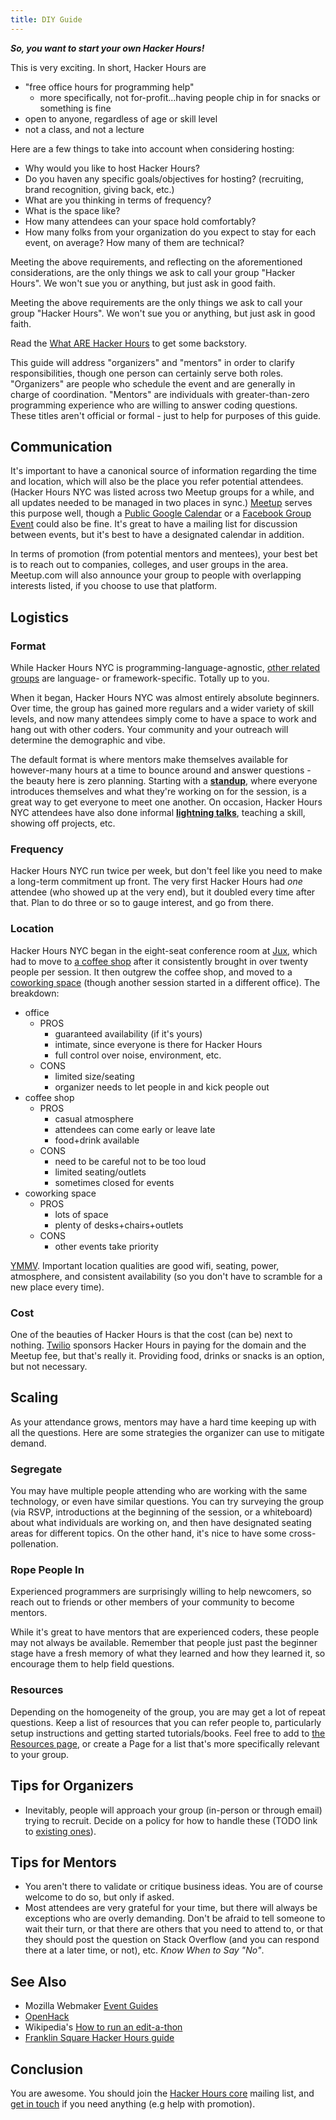 ```yaml
---
title: DIY Guide
---
```


***So, you want to start your own Hacker Hours!***

This is very exciting. In short, Hacker Hours are

* "free office hours for programming help"
    * more specifically, not for-profit...having people chip in for snacks or something is fine
* open to anyone, regardless of age or skill level
* not a class, and not a lecture

Here are a few things to take into account when considering hosting:

* Why would you like to host Hacker Hours?
* Do you haven any specific goals/objectives for hosting? (recruiting, brand recognition, giving back, etc.)
* What are you thinking in terms of frequency?
* What is the space like?
* How many attendees can your space hold comfortably?
* How many folks from your organization do you expect to stay for each event, on average? How many of them are technical?

Meeting the above requirements, and reflecting on the aforementioned considerations, are the only things we ask to call your group "Hacker Hours".  We won't sue you or anything, but just ask in good faith.

Meeting the above requirements are the only things we ask to call your group "Hacker Hours".  We won't sue you or anything, but just ask in good faith.

Read the [What ARE Hacker Hours](/about.html#what-are-hacker-hours) to get some backstory.

This guide will address "organizers" and "mentors" in order to clarify responsibilities, though one person can certainly serve both roles.  "Organizers" are people who schedule the event and are generally in charge of coordination.  "Mentors" are individuals with greater-than-zero programming experience who are willing to answer coding questions.  These titles aren't official or formal - just to help for purposes of this guide.

## Communication

It's important to have a canonical source of information regarding the time and location, which will also be the place you refer potential attendees.  (Hacker Hours NYC was listed across two Meetup groups for a while, and all updates needed to be managed in two places in sync.)  [Meetup](http://www.meetup.com/) serves this purpose well, though a [Public Google Calendar](https://support.google.com/calendar/answer/37083?hl=en) or a [Facebook Group Event](https://www.facebook.com/help/185716894811068/) could also be fine.  It's great to have a mailing list for discussion between events, but it's best to have a designated calendar in addition.

In terms of promotion (from potential mentors and mentees), your best bet is to reach out to companies, colleges, and user groups in the area.  Meetup.com will also announce your group to people with overlapping interests listed, if you choose to use that platform.

## Logistics

### Format

While Hacker Hours NYC is programming-language-agnostic, [other related groups](/related-groups.html) are language- or framework-specific.  Totally up to you.

When it began, Hacker Hours NYC was almost entirely absolute beginners. Over time, the group has gained more regulars and a wider variety of skill levels, and now many attendees simply come to have a space to work and hang out with other coders. Your community and your outreach will determine the demographic and vibe.

The default format is where mentors make themselves available for however-many hours at a time to bounce around and answer questions - the beauty here is zero planning.  Starting with a [**standup**](https://en.wikipedia.org/wiki/Stand-up_meeting), where everyone introduces themselves and what they're working on for the session, is a great way to get everyone to meet one another.  On occasion, Hacker Hours NYC attendees have also done informal [**lightning talks**](http://en.wikipedia.org/wiki/Lightning_talk), teaching a skill, showing off projects, etc.

### Frequency

Hacker Hours NYC run twice per week, but don't feel like you need to make a long-term commitment up front.  The very first Hacker Hours had *one* attendee (who showed up at the very end), but it doubled every time after that.  Plan to do three or so to gauge interest, and go from there.

### Location

Hacker Hours NYC began in the eight-seat conference room at [Jux](http://jux.com), which had to move to [a coffee shop](http://www.vineapple.com/) after it consistently brought in over twenty people per session.  It then outgrew the coffee shop, and moved to a [coworking space](http://www.alleynyc.com/) (though another session started in a different office).  The breakdown:

* office
    * PROS
        * guaranteed availability (if it's yours)
        * intimate, since everyone is there for Hacker Hours
        * full control over noise, environment, etc.
    * CONS
        * limited size/seating
        * organizer needs to let people in and kick people out
* coffee shop
    * PROS
        * casual atmosphere
        * attendees can come early or leave late
        * food+drink available
    * CONS
        * need to be careful not to be too loud
        * limited seating/outlets
        * sometimes closed for events
* coworking space
    * PROS
        * lots of space
        * plenty of desks+chairs+outlets
    * CONS
        * other events take priority

[YMMV](http://www.urbandictionary.com/define.php?term=YMMV).  Important location qualities are good wifi, seating, power, atmosphere, and consistent availability (so you don't have to scramble for a new place every time).

### Cost

One of the beauties of Hacker Hours is that the cost (can be) next to nothing.  [Twilio](http://www.twilio.com/) sponsors Hacker Hours in paying for the domain and the Meetup fee, but that's really it.  Providing food, drinks or snacks is an option, but not necessary.

## Scaling

As your attendance grows, mentors may have a hard time keeping up with all the questions.  Here are some strategies the organizer can use to mitigate demand.

### Segregate

You may have multiple people attending who are working with the same technology, or even have similar questions.  You can try surveying the group (via RSVP, introductions at the beginning of the session, or a whiteboard) about what individuals are working on, and then have designated seating areas for different topics.  On the other hand, it's nice to have some cross-pollenation.

### Rope People In

Experienced programmers are surprisingly willing to help newcomers, so reach out to friends or other members of your community to become mentors.

While it's great to have mentors that are experienced coders, these people may not always be available.  Remember that people just past the beginner stage have a fresh memory of what they learned and how they learned it, so encourage them to help field questions.

### Resources

Depending on the homogeneity of the group, you are may get a lot of repeat questions.  Keep a list of resources that you can refer people to, particularly setup instructions and getting started tutorials/books.  Feel free to add to [the Resources page](/resources.html), or create a Page for a list that's more specifically relevant to your group.

## Tips for Organizers

* Inevitably, people will approach your group (in-person or through email) trying to recruit.  Decide on a policy for how to handle these (TODO link to [existing ones](https://github.com/afeld/hackerhours.org/issues/7)).

## Tips for Mentors

* You aren't there to validate or critique business ideas. You are of course welcome to do so, but only if asked.
* Most attendees are very grateful for your time, but there will always be exceptions who are overly demanding.  Don't be afraid to tell someone to wait their turn, or that there are others that you need to attend to, or that they should post the question on Stack Overflow (and you can respond there at a later time, or not), etc.  *Know When to Say "No"*.

## See Also

* Mozilla Webmaker [Event Guides](https://teach.mozilla.org/events/resources/#event-guides)
* [OpenHack](http://openhack.github.io/)
* Wikipedia's [How to run an edit-a-thon](http://en.wikipedia.org/wiki/Wikipedia:How_to_run_an_edit-a-thon)
* [Franklin Square Hacker Hours guide](http://hackerhours.strikingly.com/)

## Conclusion

You are awesome.  You should join the [Hacker Hours core](https://groups.google.com/forum/#!forum/hacker-hours-core) mailing list, and [get in touch](/about.html#contact) if you need anything (e.g help with promotion).
